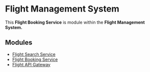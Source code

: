 # Flight Management System

This **Flight Booking Service** is  module within the **Flight Management System.**

## Modules
- [Flight Search Service](https://github.com/bibek-ku-ray/Flight-Service)
- [Flight Booking Service](https://github.com/bibek-ku-ray/Flight-Booking-Service)
- [Flight API Gateway](https://github.com/bibek-ku-ray/Flight-API-Gateway)
